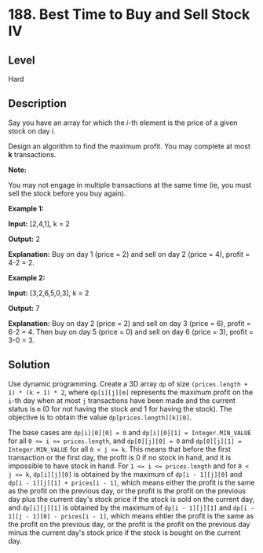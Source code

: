 # 188. Best Time to Buy and Sell Stock IV
## Level
Hard

## Description
Say you have an array for which the *i*-th element is the price of a given stock on day *i*.

Design an algorithm to find the maximum profit. You may complete at most **k** transactions.

**Note:**

You may not engage in multiple transactions at the same time (ie, you must sell the stock before you buy again).

**Example 1:**

**Input:** [2,4,1], k = 2

**Output:** 2

**Explanation:** Buy on day 1 (price = 2) and sell on day 2 (price = 4), profit = 4-2 = 2.

**Example 2:**

**Input:** [3,2,6,5,0,3], k = 2

**Output:** 7

**Explanation:** Buy on day 2 (price = 2) and sell on day 3 (price = 6), profit = 6-2 = 4. Then buy on day 5 (price = 0) and sell on day 6 (price = 3), profit = 3-0 = 3.

## Solution
Use dynamic programming. Create a 3D array `dp` of size `(prices.length + 1) * (k + 1) * 2`, where `dp[i][j][m]` represents the maximum profit on the `i`-th day when at most `j` transactions have been made and the current status is `m` (0 for not having the stock and 1 for having the stock). The objective is to obtain the value `dp[prices.length][k][0]`.

The base cases are `dp[i][0][0] = 0` and `dp[i][0][1] = Integer.MIN_VALUE` for all `0 <= i <= prices.length`, and `dp[0][j][0] = 0` and `dp[0][j][1] = Integer.MIN_VALUE` for all `0 < j <= k`. This means that before the first transaction or the first day, the profit is 0 if no stock in hand, and it is impossible to have stock in hand.  For `1 <= i <= prices.length` and for `0 < j <= k`, `dp[i][j][0]` is obtained by the maximum of `dp[i - 1][j][0]` and `dp[i - 1][j][1] + prices[i - 1]`, which means either the profit is the same as the profit on the previous day, or the profit is the profit on the previous day plus the current day's stock price if the stock is sold on the current day, and `dp[i][j][1]` is obtained by the maximum of `dp[i - 1][j][1]` and `dp[i - 1][j - 1][0] - prices[i - 1]`, which means ehtier the profit is the same as the profit on the previous day, or the profit is the profit on the previous day minus the current day's stock price if the stock is bought on the current day.
